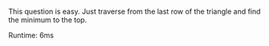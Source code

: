 This question is easy. Just traverse from the last row of the triangle and find the minimum to the top.

Runtime: 6ms
